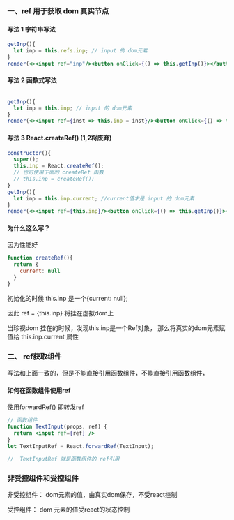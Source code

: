 ### 一、ref 用于获取 dom 真实节点

#### 写法 1 字符串写法

```jsx
getInp(){
  let inp = this.refs.inp; // input 的 dom元素
}
render(<><input ref="inp"/><button onClick={() => this.getInp()}></button></>);
```

#### 写法 2 函数式写法

```jsx

getInp(){
  let inp = this.inp; // input 的 dom元素
}
render(<><input ref={inst => this.inp = inst}/><button onClick={() => this.getInp()}></button></>);
```

#### 写法 3 React.createRef() (1,2将废弃)

```jsx
constructor(){
  super();
  this.inp = React.createRef();
  // 也可使用下面的 createRef 函数
  // this.inp = createRef(); 
}
getInp(){
  let inp = this.inp.current; //current值才是 input 的 dom元素
}
render(<><input ref={this.inp}/><button onClick={() => this.getInp()}></button></>);
```

#### 为什么这么写？
因为性能好

```js
function createRef(){
  return {
    current: null
  }
}
```

初始化的时候 this.inp 是一个{current: null};

因此 ref = {this.inp} 将挂在虚拟dom上

当珍视dom 挂在的时候，发现this.inp是一个Ref对象， 
那么将真实的dom元素赋值给 this.inp.current 属性


### 二、 ref获取组件
写法和上面一致的，但是不能直接引用函数组件，不能直接引用函数组件，

#### 如何在函数组件使用ref
使用forwardRef()  即转发ref

```jsx
// 函数组件
function TextInput(props, ref) {
  return <input ref={ref} />
}
let TextInputRef = React.forwardRef(TextInput);

//  TextInputRef 就是函数组件的 ref引用
```

### 非受控组件和受控组件

非受控组件： dom元素的值，由真实dom保存，不受react控制

受控组件： dom 元素的值受react的状态控制
